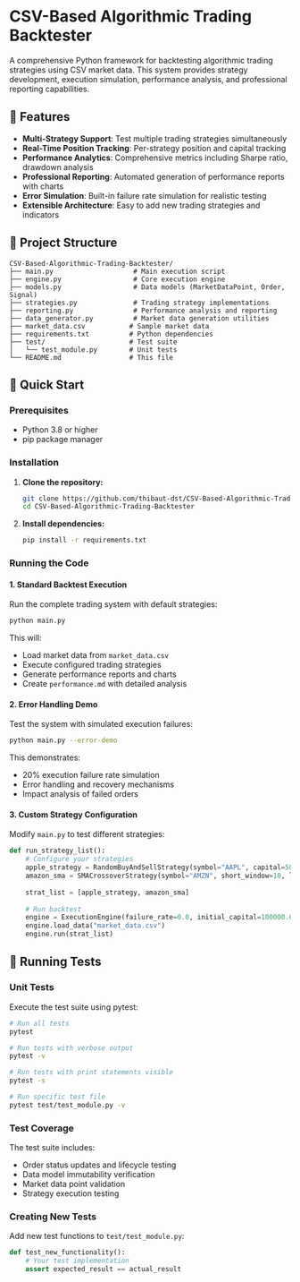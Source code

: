 # CSV-Based Algorithmic Trading Backtester

A comprehensive Python framework for backtesting algorithmic trading strategies using CSV market data. This system provides strategy development, execution simulation, performance analysis, and professional reporting capabilities.

## 🎯 Features

- **Multi-Strategy Support**: Test multiple trading strategies simultaneously
- **Real-Time Position Tracking**: Per-strategy position and capital tracking
- **Performance Analytics**: Comprehensive metrics including Sharpe ratio, drawdown analysis
- **Professional Reporting**: Automated generation of performance reports with charts
- **Error Simulation**: Built-in failure rate simulation for realistic testing
- **Extensible Architecture**: Easy to add new trading strategies and indicators

## 📁 Project Structure

```
CSV-Based-Algorithmic-Trading-Backtester/
├── main.py                    # Main execution script
├── engine.py                  # Core execution engine
├── models.py                  # Data models (MarketDataPoint, Order, Signal)
├── strategies.py              # Trading strategy implementations
├── reporting.py               # Performance analysis and reporting
├── data_generator.py          # Market data generation utilities
├── market_data.csv           # Sample market data
├── requirements.txt          # Python dependencies
├── test/                     # Test suite
│   └── test_module.py        # Unit tests
└── README.md                 # This file
```

## 🚀 Quick Start

### Prerequisites

- Python 3.8 or higher
- pip package manager

### Installation

1. **Clone the repository:**
   ```bash
   git clone https://github.com/thibaut-dst/CSV-Based-Algorithmic-Trading-Backtester.git
   cd CSV-Based-Algorithmic-Trading-Backtester
   ```

2. **Install dependencies:**
   ```bash
   pip install -r requirements.txt
   ```

### Running the Code

#### 1. Standard Backtest Execution
Run the complete trading system with default strategies:

```bash
python main.py
```

This will:
- Load market data from `market_data.csv`
- Execute configured trading strategies
- Generate performance reports and charts
- Create `performance.md` with detailed analysis

#### 2. Error Handling Demo
Test the system with simulated execution failures:

```bash
python main.py --error-demo
```

This demonstrates:
- 20% execution failure rate simulation
- Error handling and recovery mechanisms
- Impact analysis of failed orders

#### 3. Custom Strategy Configuration
Modify `main.py` to test different strategies:

```python
def run_strategy_list():
    # Configure your strategies
    apple_strategy = RandomBuyAndSellStrategy(symbol="AAPL", capital=50000.0)
    amazon_sma = SMACrossoverStrategy(symbol="AMZN", short_window=10, long_window=30, capital=50000.0)
    
    strat_list = [apple_strategy, amazon_sma]
    
    # Run backtest
    engine = ExecutionEngine(failure_rate=0.0, initial_capital=100000.0)
    engine.load_data("market_data.csv")
    engine.run(strat_list)
```

## 🧪 Running Tests

### Unit Tests
Execute the test suite using pytest:

```bash
# Run all tests
pytest

# Run tests with verbose output
pytest -v

# Run tests with print statements visible
pytest -s

# Run specific test file
pytest test/test_module.py -v
```

### Test Coverage
The test suite includes:
- Order status updates and lifecycle testing
- Data model immutability verification  
- Market data point validation
- Strategy execution testing

### Creating New Tests
Add new test functions to `test/test_module.py`:

```python
def test_new_functionality():
    # Your test implementation
    assert expected_result == actual_result
```
